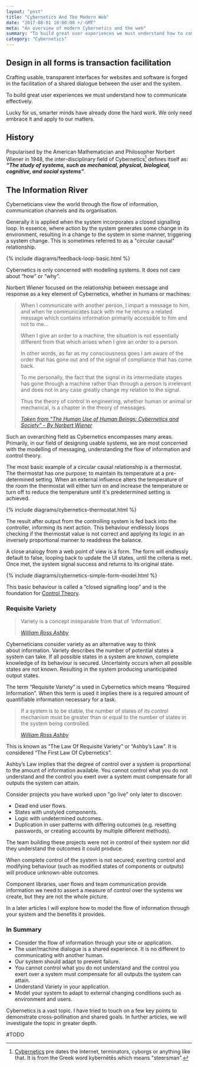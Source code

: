 ```yaml
---
layout: "post"
title: "Cybernetics And The Modern Web"
date: "2017-08-01 10:00:00 +/-GMT"
meta: "An overview of modern Cybernetics and the web"
summary: "To build great user experiences we must understand how to communicate effectively"
category: "Cybernetics"
---
```


## Design in all forms is transaction facilitation

Crafting usable, transparent interfaces for websites and software is forged in the facilitation of a shared dialogue between the user and the system.

To build great user experiences we must understand how to communicate effectively.

Lucky for us, smarter minds have already done the hard work. We only need embrace it and apply to our matters.

## History

Popularised by the American Mathematician and Philosopher Norbert Wiener in 1948, the inter-disciplinary field of Cybernetics[^1] defines itself as: ***“The study of systems, such as mechanical, physical, biological, cognitive, and social systems”***.

## The Information River

Cyberneticians view the world through the flow of information, communication channels and its organisation.

Generally it is applied when the system incorporates a closed signalling loop. In essence, where action by the system generates some change in its environment, resulting in a change to the system in some manner, triggering a system change. This is sometimes referred to as a "circular causal" relationship.

{% include diagrams/feedback-loop-basic.html %}

Cybernetics is only concerned with modelling systems. It does not care about “how” or “why”.

Norbert Wiener focused on the relationship between message and response as a key element of Cybernetics, whether in humans or machines:

<blockquote>
    <p>When I communicate with another person, I impart a message to him, and when he communicates back with me he returns a related message which contains information primarily accessible to him and not to me… </p>
    <p>When I give an order to a machine, the situation is not essentially different from that which arises when I give an order to a person.</p>
    <p>In other words, as far as my consciousness goes I am aware of the order that has gone out and of the signal of compliance that has come back.</p>
    <p>To me personally, the fact that the signal in its intermediate stages has gone through a machine rather than through a person is irrelevant and does not in any case greatly change my relation to the signal.</p>
    <p>Thus the theory of control in engineering, whether human or animal or mechanical, is a chapter in the theory of messages.</p>
    <footer>
       <cite><a href="https://en.wikipedia.org/wiki/Norbert_Wiener">Taken from “The Human Use of Human Beings: Cybernetics and Society” - By Norbert Wiener</a></cite>
    </footer>
</blockquote>

Such an overarching field as Cybernetics encompasses many areas. Primarily, in our field of designing usable systems, we are most concerned with the modelling of messaging, understanding the flow of information and control theory.

The most basic example of a circular causal relationship is a thermostat. The thermostat has one purpose; to maintain its temperature at a pre-determined setting. When an external influence alters the temperature of the room the thermostat will either turn on and increase the temperature or turn off to reduce the temperature until it's predetermined setting is achieved.

{% include diagrams/cybernetics-thermostat.html %}

The result after output from the controlling system is fed back into the controller, informing its next action. This behaviour endlessly loops checking if the thermostat value is not correct and applying its logic in an inversely proportional manner to readdress the balance.

A close analogy from a web point of view is a form. The form will endlessly default to false, looping back to update the UI states, until the criteria is met. Once met, the system signal success and returns to its original state.

{% include diagrams/cybernetics-simple-form-model.html %}

This basic behaviour is called a “closed signalling loop” and is the foundation for [Control Theory](https://en.wikipedia.org/wiki/Control_theory).

### Requisite Variety

<blockquote>
    <p>Variety is a concept inseparable from that of ‘information’.</p>
    <footer>
        <cite><a href="https://firstlaw.wordpress.com/2011/10/18/ashbys-law/">William Ross Ashby</a></cite>
    </footer>
</blockquote>

Cyberneticians consider variety as an alternative way to think about information. Variety describes the number of potential states a system can take. If all possible states in a system are known, complete knowledge of its behaviour is secured. Uncertainty occurs when all possible states are not known. Resulting in the system producing unanticipated output states.

The term “Requisite Variety” is used in Cybernetics which means “Required Information”. When this term is used it implies there is a required amount of quantifiable information necessary for a task.

<blockquote>
    <p>If a system is to be stable, the number of states of its control mechanism must be greater than or equal to the number of states in the system being controlled.</p>
    <footer>
        <cite><a href="https://en.wikipedia.org/wiki/W._Ross_Ashby">William Ross Ashby</a></cite>
    </footer>
</blockquote>

This is known as “The Law Of Requisite Variety” or “Ashby’s Law”. It is considered “The First Law Of Cybernetics”.

Ashby’s Law implies that the degree of control over a system is proportional to the amount of information available. You cannot control what you do not understand and the control you exert over a system must compensate for all outputs the system can attain.

Consider projects you have worked upon "go live" only later to discover:

- Dead end user flows.
- States with unstyled components.
- Logic with undetermined outcomes.
- Duplication in user patterns with differing outcomes (e.g. resetting passwords, or creating accounts by multiple different methods).

The team building these projects were not in control of their system nor did they understand the outcomes it could produce.

When complete control of the system is not secured; exerting control and modifying behaviour (such as modified states of components or outputs) will produce unknown-able outcomes.

Component libraries, user flows and team communication provide information we need to assert a measure of control over the systems we create, but they are not the whole picture.

In a later articles I will explore how to model the flow of information through your system and the benefits it provides.

### In Summary

- Consider the flow of information through your site or application.
- The user/machine dialogue is a shared experience. It is no different to communicating with another human.
- Our system should adapt to prevent failure.
- You cannot control what you do not understand and the control you exert over a system must compensate for all outputs the system can attain.
- Understand Variety in your application.
- Model your system to adapt to external changing conditions such as environment and users.

Cybernetics is a vast topic. I have tried to touch on a few key points to demonstrate cross-pollination and shared goals. In further articles, we will investigate the topic in greater depth.


#TODO



[^1]: [Cybernetics](https://en.wikipedia.org/wiki/Cybernetics) pre dates the internet, terminators, cyborgs or anything like that. It is from the Greek word kybernētēs which means "steersman".
